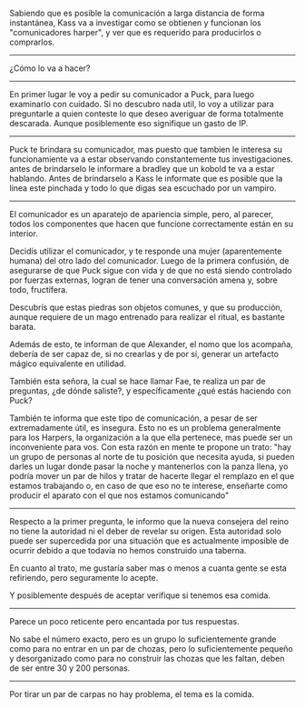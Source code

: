 Sabiendo que es posible la comunicación a larga distancia de forma instantánea, Kass va a investigar como se obtienen y funcionan los "comunicadores harper", y ver que es requerido para producirlos o comprarlos.

---

¿Cómo lo va a hacer?

---

En primer lugar le voy a pedir su comunicador a Puck, para luego examinarlo con cuidado. Si no descubro nada util, lo voy a utilizar para preguntarle a quien conteste lo que deseo averiguar de forma totalmente descarada. Aunque posiblemente eso signifique un gasto de IP.

---

Puck te brindara su comunicador, mas puesto que tambien le interesa su funcionamiente va a estar observando constantemente tus investigaciones. antes de brindarselo le informare a bradley que un kobold te va a estar hablando.
Antes de brindarselo a Kass le informate que es posible que la linea este pinchada y todo lo que digas sea escuchado por un vampiro. 

---

El comunicador es un aparatejo de apariencia simple, pero, al parecer, todos los componentes que hacen que funcione correctamente están en su interior.

Decidís utilizar el comunicador, y te responde una mujer (aparentemente humana) del otro lado del comunicador. Luego de la primera confusión, de asegurarse de que Puck sigue con vida y de que no está siendo controlado por fuerzas externas, logran de tener una conversación amena y, sobre todo, fructífera.

Descubrís que estas piedras son objetos comunes, y que su producción, aunque requiere de un mago entrenado para realizar el ritual, es bastante barata.

Además de esto, te informan de que Alexander, el nomo que los acompaña, debería de ser capaz de, si no crearlas y de por sí, generar un artefacto mágico equivalente en utilidad.

También esta señora, la cual se hace llamar Fae, te realiza un par de preguntas, ¿de dónde saliste?, y específicamente ¿qué estás haciendo con Puck?

También te informa que este tipo de comunicación, a pesar de ser extremadamente útil, es insegura. Esto no es un problema generalmente para los Harpers, la organización a la que ella pertenece, mas puede ser un inconveniente para vos. Con esta razón en mente te propone un trato: "hay un grupo de personas al norte de tu posición que necesita ayuda, si pueden darles un lugar donde pasar la noche y mantenerlos con la panza llena, yo podría mover un par de hilos y tratar de hacerte llegar el remplazo en el que estamos trabajando o, en caso de que eso no te interese, enseñarte como producir el aparato con el que nos estamos comunicando"

---

Respecto a la primer pregunta, le informo que la nueva consejera del reino no tiene la autoridad ni el deber de revelar su origen. Esta autoridad solo puede ser supercedida por una situación que es actualmente imposible de ocurrir debido a que todavía no hemos construido una taberna.

En cuanto al trato, me gustaría saber mas o menos a cuanta gente se esta refiriendo, pero seguramente lo acepte.

Y posiblemente después de aceptar verifique si tenemos esa comida.

---

Parece un poco reticente pero encantada por tus respuestas.

No sabe el número exacto, pero es un grupo lo suficientemente grande como para no entrar en un par de chozas, pero lo suficientemente pequeño y desorganizado como para no construir las chozas que les faltan, deben de ser entre 30 y 200 personas.

---

Por tirar un par de carpas no hay problema, el tema es la comida.
